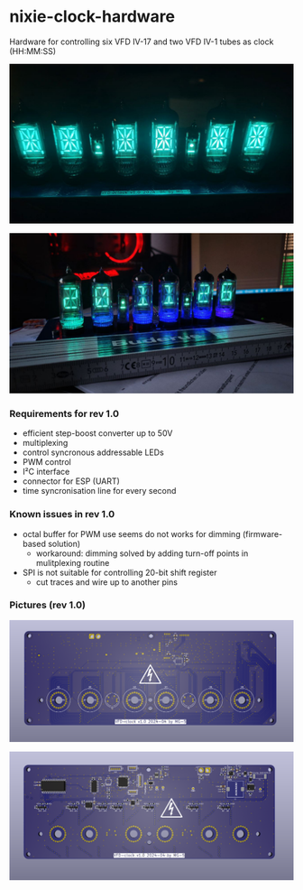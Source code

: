 # nixie-clock-hardware
Hardware for controlling six VFD IV-17 and two VFD IV-1 tubes as clock (HH:MM:SS) 

![asssembled VFD-clock](img/photo_2024-12-29_21-03-52.jpg "asssembled VFD-clock")

![asssembled VFD-clock](img/photo_2024-12-29_21-03-55.jpg "asssembled VFD-clock")

### Requirements for rev 1.0
* efficient step-boost converter up to 50V
* multiplexing
* control syncronous addressable LEDs
* PWM control
* I²C interface
* connector for ESP (UART)
* time syncronisation line for every second

### Known issues in rev 1.0
* octal buffer for PWM use seems do not works for dimming (firmware-based solution)
  * workaround: dimming solved by adding turn-off points in mulitplexing routine
* SPI is not suitable for controlling 20-bit shift register
  * cut traces and wire up to another pins

### Pictures (rev 1.0)

![pcb top](img/top.png "vfd-clock PCB v1.0 top view")

![pcb bottom](img/bottom.png "vfd-clock PCB v1.0 bottom view")


